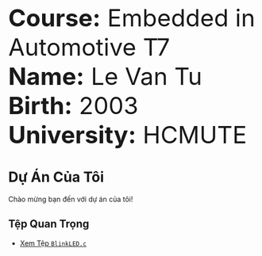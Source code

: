 <font size="10">**Course:** Embedded in Automotive T7</font>  
<font size="10">**Name:** Le Van Tu</font>  
<font size="10">**Birth:** 2003 </font>  
<font size="10">**University:** HCMUTE</font>

# Dự Án Của Tôi

Chào mừng bạn đến với dự án của tôi!

## Tệp Quan Trọng

- [Xem Tệp `BlinkLED.c`](Lesson%201%20-%20Register/BlinkLED.c)
